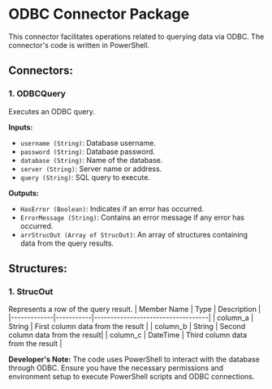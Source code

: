 # ODBC Connector Package

This connector facilitates operations related to querying data via ODBC. The connector's code is written in PowerShell.

## Connectors:

### 1. ODBCQuery
Executes an ODBC query.

**Inputs:**
- `username (String)`: Database username.
- `password (String)`: Database password.
- `database (String)`: Name of the database.
- `server (String)`: Server name or address.
- `query (String)`: SQL query to execute.

**Outputs:**
- `HasError (Boolean)`: Indicates if an error has occurred.
- `ErrorMessage (String)`: Contains an error message if any error has occurred.
- `arrStrucOut (Array of StrucOut)`: An array of structures containing data from the query results.

## Structures:
### 1. StrucOut
Represents a row of the query result.
| Member Name | Type      | Description                       |
|-------------|-----------|-----------------------------------|
| column_a    | String    | First column data from the result |
| column_b    | String    | Second column data from the result|
| column_c    | DateTime  | Third column data from the result |

**Developer's Note:** The code uses PowerShell to interact with the database through ODBC. Ensure you have the necessary permissions and environment setup to execute PowerShell scripts and ODBC connections.

